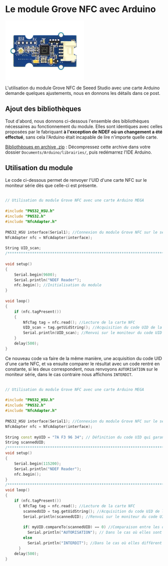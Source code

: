 # Le module Grove NFC avec Arduino

<img src="\tutos\arduino_nfc\ressources\Grove-NFC.jpg" width="50%">

L'utilisation du module Grove NFC de Seeed Studio avec une carte Arduino demande quelques ajustements, nous en donnons les détails dans ce post.

## Ajout des bibliothèques

Tout d'abord, nous donnons ci-dessous l'ensemble des bibliothèques nécessaires au fonctionnement du module. Elles sont identiques avec celles proposées par le fabriquant **à l'exception de NDEF où un changement a été effectué**, sans cela l'Arduino était incapable de lire n'importe quelle carte.

[Bibliothèques en archive .zip](\tutos\arduino_nfc\ressources\libraries.zip) : Décompressez cette archive dans votre dossier ```Documents/Arduino/librairies/```, puis redémarrez l'IDE Arduino.

## Utilisation du module

Le code ci-dessous permet de renvoyer l'UID d'une carte NFC sur le moniteur série dès que celle-ci est présente.

```c++

// Utilisation du module Grove NFC avec une carte Arduino MEGA

#include "PN532_HSU.h"
#include "PN532.h"
#include "NfcAdapter.h"

PN532_HSU interface(Serial1); //Connexion du module Grove NFC sur le serial 1
NfcAdapter nfc = NfcAdapter(interface);

String UID_scan;
/**************************************************************************************************/

void setup()
{
    Serial.begin(9600);
    Serial.println("NDEF Reader");
    nfc.begin(); //Initialisation du module
}

void loop()
{
    if (nfc.tagPresent())
    {
        NfcTag tag = nfc.read(); //Lecture de la carte NFC
        UID_scan = tag.getUidString(); //Acquisition du code UID de la carte
        Serial.println(UID_scan); //Renvoi sur le moniteur du code UID
    }
    delay(500);
}
```

Ce nouveau code va faire de la même manière, une acquisition du code UID d'une carte NFC, et va ensuite comparer le résultat avec un code rentré en constante, si les deux correspondent, nous renvoyons ```AUTORISATION``` sur le moniteur série, dans le cas contraire nous affichons ```INTERDIT```.


```c++

// Utilisation du module Grove NFC avec une carte Arduino MEGA

#include "PN532_HSU.h"
#include "PN532.h"
#include "NfcAdapter.h"

PN532_HSU interface(Serial1); //Connexion du module Grove NFC sur le serial 1
NfcAdapter nfc = NfcAdapter(interface);

String const myUID = "7A F3 96 34"; // Définition du code UID qui garantie l'autorisation
String scannedUID;
/**************************************************************************************************/
void setup()
{
    Serial.begin(115200);
    Serial.println("NDEF Reader");
    nfc.begin();
}
/**************************************************************************************************/  
void loop()
{
    if (nfc.tagPresent())
      { NfcTag tag = nfc.read(); //Lecture de la carte NFC
        scannedUID = tag.getUidString(); //Acquisition du code UID de la carte
        Serial.println(scannedUID); //Renvoi sur le moniteur du code UID

        if( myUID.compareTo(scannedUID) == 0) //Comparaison entre les deux chaînes de caractères
          Serial.println("AUTORISATION"); // Dans le cas où elles sont identiques
        else
          Serial.println("INTERDIT"); //Dans le cas où elles diffèrent
      }
    delay(500);
}

```
